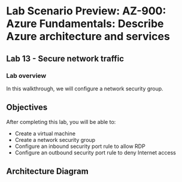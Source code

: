# Lab Scenario Preview: AZ-900: Azure Fundamentals: Describe Azure architecture and services 

## Lab 13 - Secure network traffic

### Lab overview

In this walkthrough, we will configure a network security group.

## Objectives

After completing this lab, you will be able to:

- Create a virtual machine
- Create a network security group
- Configure an inbound security port rule to allow RDP
- Configure an outbound security port rule to deny Internet access

## Architecture Diagram
